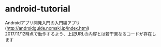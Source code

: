 # android-tutorial
Androidアプリ開発入門の入門編アプリ(http://androidguide.nomaki.jp/index.html)
<br/>2017/11/12時点で動作するよう、上記URLの内容とは若干異なるコードが存在します
